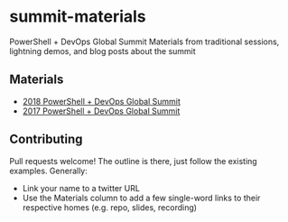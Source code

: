# summit-materials

PowerShell + DevOps Global Summit Materials from traditional sessions, lightning demos, and blog posts about the summit

## Materials

* [2018 PowerShell + DevOps Global Summit](2018)
* [2017 PowerShell + DevOps Global Summit](2017)

## Contributing

Pull requests welcome!  The outline is there, just follow the existing examples.  Generally:

* Link your name to a twitter URL
* Use the Materials column to add a few single-word links to their respective homes (e.g. repo, slides, recording)

